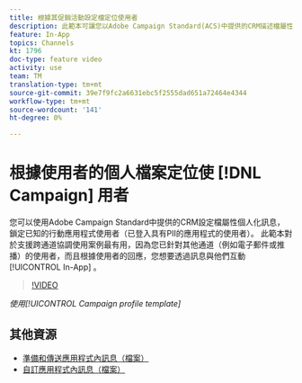 ```yaml
---
title: 根據其促銷活動設定檔定位使用者
description: 此範本可讓您以Adobe Campaign Standard(ACS)中提供的CRM描述檔屬性個人化訊息，鎖定已知的行動應用程式使用者。
feature: In-App
topics: Channels
kt: 1796
doc-type: feature video
activity: use
team: TM
translation-type: tm+mt
source-git-commit: 39e7f9fc2a6631ebc5f2555dad651a72464e4344
workflow-type: tm+mt
source-wordcount: '141'
ht-degree: 0%

---
```



# 根據使用者的個人檔案定位使 [!DNL Campaign] 用者

您可以使用Adobe Campaign Standard中提供的CRM設定檔屬性個人化訊息，鎖定已知的行動應用程式使用者（已登入具有PII的應用程式的使用者）。 此範本對於支援跨通道協調使用案例最有用，因為您已針對其他通道（例如電子郵件或推播）的使用者，而且根據使用者的回應，您想要透過訊息與他們互動 [!UICONTROL In-App] 。

>[!VIDEO](https://video.tv.adobe.com/v/26200?quality=12)

*使用[!UICONTROL Campaign profile template]*

## 其他資源

* [準備和傳送應用程式內訊息（檔案）](https://docs.adobe.com/content/help/en/campaign-standard/using/communication-channels/in-app-messaging/preparing-and-sending-an-in-app-message.html)
* [自訂應用程式內訊息（檔案）](https://docs.adobe.com/content/help/en/campaign-standard/using/communication-channels/in-app-messaging/customizing-an-in-app-message.html)
